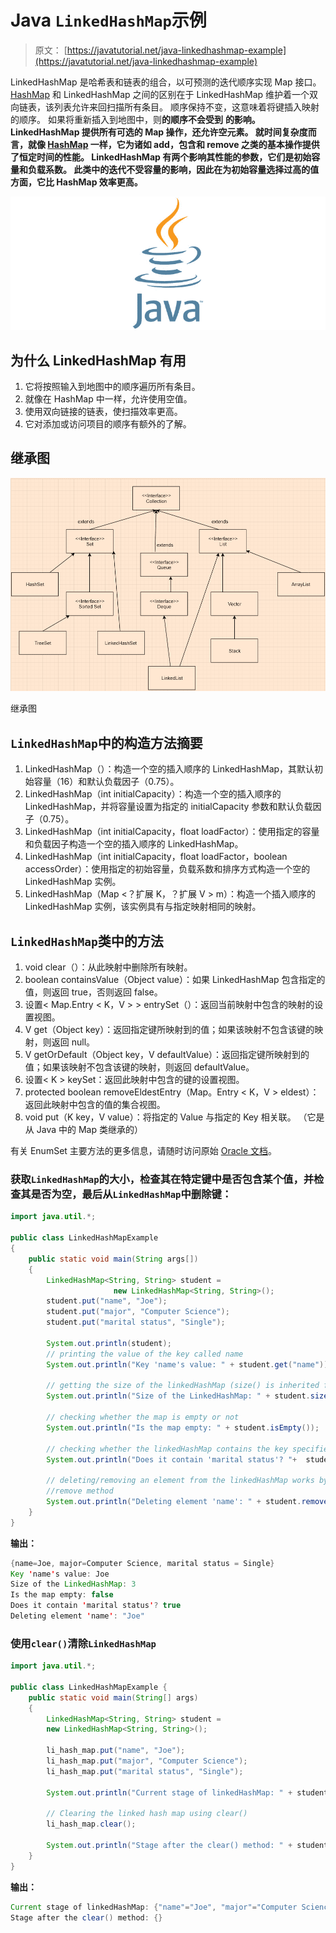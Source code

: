 # Java `LinkedHashMap`示例

> 原文： [https://javatutorial.net/java-linkedhashmap-example](https://javatutorial.net/java-linkedhashmap-example)

LinkedHashMap 是哈希表和链表的组合，以可预测的迭代顺序实现 Map 接口。 [HashMap](https://javatutorial.net/java-hashmap-example) 和 LinkedHashMap 之间的区别在于 LinkedHashMap 维护着一个双向链表，该列表允许来回扫描所有条目。 顺序保持不变，这意味着将键插入映射的顺序。 如果将重新插入到地图中，则**的顺序不会受到** **的影响。 LinkedHashMap 提供所有可选的 Map 操作，还允许空元素。 就时间复杂度而言，就像 [HashMap](https://javatutorial.net/java-hashmap-example) 一样，它为诸如 add，包含和 remove 之类的基本操作提供了恒定时间的性能。 LinkedHashMap 有两个影响其性能的参数，它们是初始容量和负载系数。 此类中的迭代不受容量的影响，因此在为初始容量选择过高的值方面，它比 HashMap 效率更高。**

![java-featured-image](img/e0db051dedc1179e7424b6d998a6a772.jpg)

## 为什么 LinkedHashMap 有用

1.  它将按照输入到地图中的顺序遍历所有条目。
2.  就像在 HashMap 中一样，允许使用空值。
3.  使用双向链接的链表，使扫描效率更高。
4.  它对添加或访问项目的顺序有额外的了解。

## 继承图

![Inheritance diagram](img/1d551e061a416d5502f78c30a0b93f73.jpg)

继承图

## `LinkedHashMap`中的构造方法摘要

1.  LinkedHashMap（）：构造一个空的插入顺序的 LinkedHashMap，其默认初始容量（16）和默认负载因子（0.75）。
2.  LinkedHashMap（int initialCapacity）：构造一个空的插入顺序的 LinkedHashMap，并将容量设置为指定的 initialCapacity 参数和默认负载因子（0.75）。
3.  LinkedHashMap（int initialCapacity，float loadFactor）：使用指定的容量和负载因子构造一个空的插入顺序的 LinkedHashMap。
4.  LinkedHashMap（int initialCapacity，float loadFactor，boolean accessOrder）：使用指定的初始容量，负载系数和排序方式构造一个空的 LinkedHashMap 实例。
5.  LinkedHashMap（Map &lt;？扩展 K，？扩展 V &gt; m）：构造一个插入顺序的 LinkedHashMap 实例，该实例具有与指定映射相同的映射。

## `LinkedHashMap`类中的方法

1.  void clear（）：从此映射中删除所有映射。
2.  boolean containsValue（Object value）：如果 LinkedHashMap 包含指定的值，则返回 true，否则返回 false。
3.  设置&lt; Map.Entry &lt; K，V &gt; &gt; entrySet（）：返回当前映射中包含的映射的设置视图。
4.  V get（Object key）：返回指定键所映射到的值；如果该映射不包含该键的映射，则返回 null。
5.  V getOrDefault（Object key，V defaultValue）：返回指定键所映射到的值；如果该映射不包含该键的映射，则返回 defaultValue。
6.  设置&lt; K &gt; keySet：返回此映射中包含的键的设置视图。
7.  protected boolean removeEldestEntry（Map。Entry &lt; K，V &gt; eldest）：返回此映射中包含的值的集合视图。
8.  void put（K key，V value）：将指定的 Value 与指定的 Key 相关联。 （它是从 Java 中的 Map 类继承的）

有关 EnumSet 主要方法的更多信息，请随时访问原始 [Oracle 文档](https://docs.oracle.com/javase/8/docs/api/java/util/LinkedHashMap.html)。

### 获取`LinkedHashMap`的大小，检查其在特定键中是否包含某个值，并检查其是否为空，最后从`LinkedHashMap`中删除键：

```java
import java.util.*; 

public class LinkedHashMapExample
{ 
    public static void main(String args[]) 
    { 
        LinkedHashMap<String, String> student = 
                       new LinkedHashMap<String, String>(); 
        student.put("name", "Joe"); 
        student.put("major", "Computer Science"); 
        student.put("marital status", "Single"); 

        System.out.println(student); 
        // printing the value of the key called name
        System.out.println("Key 'name's value: " + student.get("name")); 

        // getting the size of the linkedHashMap (size() is inherited from Map)
        System.out.println("Size of the LinkedHashMap: " + student.size()); 

        // checking whether the map is empty or not
        System.out.println("Is the map empty: " + student.isEmpty()); 

        // checking whether the linkedHashMap contains the key specified as an argument
        System.out.println("Does it contain 'marital status'? "+  student.containsKey("marital status")); 

        // deleting/removing an element from the linkedHashMap works by using the 
        //remove method
        System.out.println("Deleting element 'name': " + student.remove("name")); 
    } 
}
```

**输出：**

```java
{name=Joe, major=Computer Science, marital status = Single}
Key 'name's value: Joe
Size of the LinkedHashMap: 3
Is the map empty: false
Does it contain 'marital status'? true
Deleting element 'name': "Joe"
```

### 使用`clear()`清除`LinkedHashMap`

```java
import java.util.*; 

public class LinkedHashMapExample { 
    public static void main(String[] args) 
    { 
        LinkedHashMap<String, String> student = 
        new LinkedHashMap<String, String>(); 

        li_hash_map.put("name", "Joe"); 
        li_hash_map.put("major", "Computer Science"); 
        li_hash_map.put("marital status", "Single"); 

        System.out.println("Current stage of linkedHashMap: " + student); 

        // Clearing the linked hash map using clear() 
        li_hash_map.clear(); 

        System.out.println("Stage after the clear() method: " + student); 
    } 
}
```

**输出：** 

```java
Current stage of linkedHashMap: {"name"="Joe", "major"="Computer Science", "marital status ="Single"}
Stage after the clear() method: {}
```